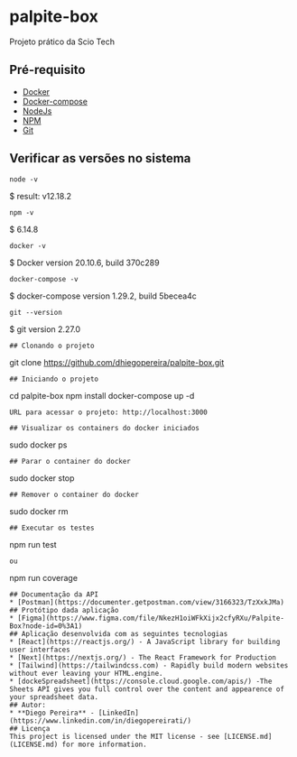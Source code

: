 # palpite-box
 Projeto prático da Scio Tech
## Pré-requisito
* [Docker](https://docs.docker.com/engine/install/ubuntu/)
* [Docker-compose](https://docs.docker.com/compose/install/)
* [NodeJs](https://nodejs.org/en/)
* [NPM](https://www.npmjs.com/)
* [Git](https://git-scm.com/)
## Verificar as versões no sistema
```
node -v  
```         
$ result: v12.18.2

```
npm -v  
```   
$ 6.14.8

```
docker -v
```
$ Docker version 20.10.6, build 370c289

```
docker-compose -v 
```
$ docker-compose version 1.29.2, build 5becea4c

```
git --version
```
$ git version 2.27.0
```
## Clonando o projeto
```
git clone https://github.com/dhiegopereira/palpite-box.git
```  
## Iniciando o projeto
```
cd palpite-box
npm install
docker-compose up -d
```
URL para acessar o projeto: http://localhost:3000

## Visualizar os containers do docker iniciados
```
sudo docker ps
```
## Parar o container do docker
```
sudo docker stop <CONTAINER ID>
```
## Remover o container do docker
```
sudo docker rm <CONTAINER ID>
```
## Executar os testes
```
npm run test
```
ou
```
npm run coverage
```
## Documentação da API
* [Postman](https://documenter.getpostman.com/view/3166323/TzXxkJMa)
## Protótipo dada aplicação
* [Figma](https://www.figma.com/file/NkezH1oiWFkXijx2cfyRXu/Palpite-Box?node-id=0%3A1)
## Aplicação desenvolvida com as seguintes tecnologias
* [React](https://reactjs.org/) - A JavaScript library for building user interfaces
* [Next](https://nextjs.org/) - The React Framework for Production
* [Tailwind](https://tailwindcss.com) - Rapidly build modern websites without ever leaving your HTML.engine.
* [dockeSpreadsheet](https://console.cloud.google.com/apis/) -The Sheets API gives you full control over the content and appearence of your spreadsheet data. 
## Autor:
* **Diego Pereira** - [LinkedIn](https://www.linkedin.com/in/diegopereirati/)
## Licença
This project is licensed under the MIT license - see [LICENSE.md](LICENSE.md) for more information.
